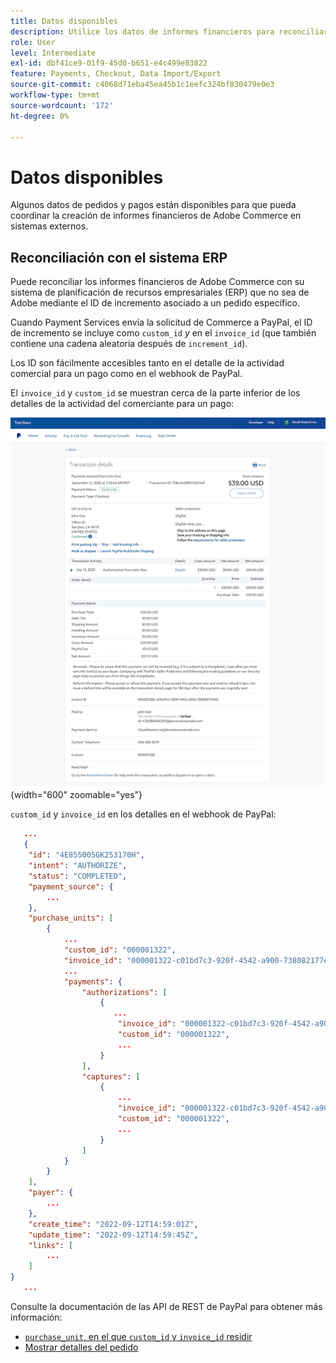 ```yaml
---
title: Datos disponibles
description: Utilice los datos de informes financieros para reconciliar los informes con sistemas que no sean de comercio.
role: User
level: Intermediate
exl-id: dbf41ce9-01f9-45d0-b651-e4c499e83822
feature: Payments, Checkout, Data Import/Export
source-git-commit: c4068d71eba45ea45b1c1eefc324bf830479e0e3
workflow-type: tm+mt
source-wordcount: '172'
ht-degree: 0%

---
```


# Datos disponibles

Algunos datos de pedidos y pagos están disponibles para que pueda coordinar la creación de informes financieros de Adobe Commerce en sistemas externos.

## Reconciliación con el sistema ERP

Puede reconciliar los informes financieros de Adobe Commerce con su sistema de planificación de recursos empresariales (ERP) que no sea de Adobe mediante el ID de incremento asociado a un pedido específico.

Cuando Payment Services envía la solicitud de Commerce a PayPal, el ID de incremento se incluye como `custom_id` _y_ en el `invoice_id` (que también contiene una cadena aleatoria después de `increment_id`).

Los ID son fácilmente accesibles tanto en el detalle de la actividad comercial para un pago como en el webhook de PayPal.

El `invoice_id` y `custom_id` se muestran cerca de la parte inferior de los detalles de la actividad del comerciante para un pago:

![`custom_id` en detalle de actividad de comerciante](assets/merchant-activity-ids.png){width="600" zoomable="yes"}

`custom_id` y `invoice_id` en los detalles en el webhook de PayPal:

```json
   ...
   {
    "id": "4E855005GK253170H",
    "intent": "AUTHORIZE",
    "status": "COMPLETED",
    "payment_source": {
        ...
    },
    "purchase_units": [
        {
            ...
            "custom_id": "000001322",
            "invoice_id": "000001322-c01bd7c3-920f-4542-a900-738082177e92",
            ...
            "payments": {
                "authorizations": [
                    {
                       ...
                        "invoice_id": "000001322-c01bd7c3-920f-4542-a900-738082177e92",
                        "custom_id": "000001322",
                        ...
                    }
                ],
                "captures": [
                    {
                        ...
                        "invoice_id": "000001322-c01bd7c3-920f-4542-a900-738082177e92",
                        "custom_id": "000001322",
                        ...
                    }
                ]
            }
        }
    ],
    "payer": {
        ...
    },
    "create_time": "2022-09-12T14:59:01Z",
    "update_time": "2022-09-12T14:59:45Z",
    "links": [
        ...
    ]
}
   ...
```

Consulte la documentación de las API de REST de PayPal para obtener más información:

* [`purchase_unit`, en el que `custom_id` y `invoice_id` residir](https://developer.paypal.com/docs/api/orders/v2/#definition-purchase_unit:~:text=Read%20only.-,purchase_unit,-Contraer)
* [Mostrar detalles del pedido](https://developer.paypal.com/docs/api/orders/v2/#orders_get)
